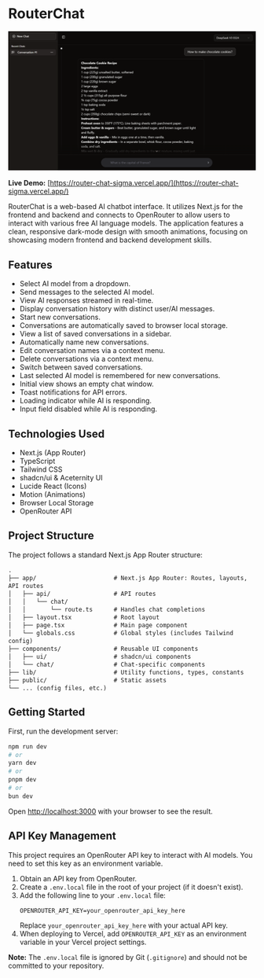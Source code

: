 # RouterChat

![RouterChat Screenshot](screenshot.png)

**Live Demo:** [https://router-chat-sigma.vercel.app/](https://router-chat-sigma.vercel.app/)

RouterChat is a web-based AI chatbot interface. It utilizes Next.js for the frontend and backend and connects to OpenRouter to allow users to interact with various free AI language models. The application features a clean, responsive dark-mode design with smooth animations, focusing on showcasing modern frontend and backend development skills.

## Features

- Select AI model from a dropdown.
- Send messages to the selected AI model.
- View AI responses streamed in real-time.
- Display conversation history with distinct user/AI messages.
- Start new conversations.
- Conversations are automatically saved to browser local storage.
- View a list of saved conversations in a sidebar.
- Automatically name new conversations.
- Edit conversation names via a context menu.
- Delete conversations via a context menu.
- Switch between saved conversations.
- Last selected AI model is remembered for new conversations.
- Initial view shows an empty chat window.
- Toast notifications for API errors.
- Loading indicator while AI is responding.
- Input field disabled while AI is responding.

## Technologies Used

- Next.js (App Router)
- TypeScript
- Tailwind CSS
- shadcn/ui & Aceternity UI
- Lucide React (Icons)
- Motion (Animations)
- Browser Local Storage
- OpenRouter API

## Project Structure

The project follows a standard Next.js App Router structure:

```
.
├── app/                      # Next.js App Router: Routes, layouts, API routes
│   ├── api/                  # API routes
│   │   └── chat/
│   │       └── route.ts      # Handles chat completions
│   ├── layout.tsx            # Root layout
│   ├── page.tsx              # Main page component
│   └── globals.css           # Global styles (includes Tailwind config)
├── components/               # Reusable UI components
│   ├── ui/                   # shadcn/ui components
│   └── chat/                 # Chat-specific components
├── lib/                      # Utility functions, types, constants
├── public/                   # Static assets
└── ... (config files, etc.)
```

## Getting Started

First, run the development server:

```bash
npm run dev
# or
yarn dev
# or
pnpm dev
# or
bun dev
```

Open [http://localhost:3000](http://localhost:3000) with your browser to see the result.

## API Key Management

This project requires an OpenRouter API key to interact with AI models. You need to set this key as an environment variable.

1.  Obtain an API key from OpenRouter.
2.  Create a `.env.local` file in the root of your project (if it doesn't exist).
3.  Add the following line to your `.env.local` file:
    ```
    OPENROUTER_API_KEY=your_openrouter_api_key_here
    ```
    Replace `your_openrouter_api_key_here` with your actual API key.
4.  When deploying to Vercel, add `OPENROUTER_API_KEY` as an environment variable in your Vercel project settings.

**Note:** The `.env.local` file is ignored by Git (`.gitignore`) and should not be committed to your repository.
